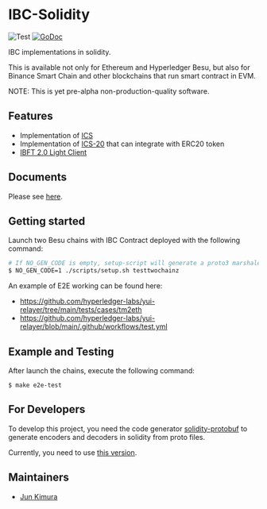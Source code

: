 # IBC-Solidity

![Test](https://github.com/hyperledger-labs/yui-ibc-solidity/workflows/Test/badge.svg)
[![GoDoc](https://godoc.org/github.com/hyperledger-labs/yui-ibc-solidity?status.svg)](https://pkg.go.dev/github.com/hyperledger-labs/yui-ibc-solidity?tab=doc)

IBC implementations in solidity.

This is available not only for Ethereum and Hyperledger Besu, but also for Binance Smart Chain and other blockchains that run smart contract in EVM.

NOTE: This is yet pre-alpha non-production-quality software.

## Features

- Implementation of [ICS](https://github.com/cosmos/ibc/tree/master/spec/core)
- Implementation of [ICS-20](https://github.com/cosmos/ibc/tree/master/spec/app/ics-020-fungible-token-transfer) that can integrate with ERC20 token
- [IBFT 2.0 Light Client](./docs/ibft2-light-client.md)

## Documents

Please see [here](./docs/README.md).

## Getting started

Launch two Besu chains with IBC Contract deployed with the following command:

```sh
# If NO_GEN_CODE is empty, setup-script will generate a proto3 marshaler in solidity
$ NO_GEN_CODE=1 ./scripts/setup.sh testtwochainz
```

An example of E2E working can be found here:
- https://github.com/hyperledger-labs/yui-relayer/tree/main/tests/cases/tm2eth
- https://github.com/hyperledger-labs/yui-relayer/blob/main/.github/workflows/test.yml

## Example and Testing

After launch the chains, execute the following command:

```
$ make e2e-test
```

## For Developers

To develop this project, you need the code generator [solidity-protobuf](https://github.com/datachainlab/solidity-protobuf) to generate encoders and decoders in solidity from proto files.

Currently, you need to use [this version](https://github.com/datachainlab/solidity-protobuf/tree/59460caf6e591fe44a2c2b2d97dc54b854b66fe7).

## Maintainers

- [Jun Kimura](https://github.com/bluele)
